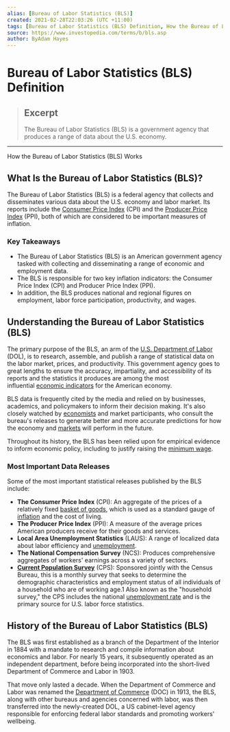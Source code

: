 ```yaml
---
alias: [Bureau of Labor Statistics (BLS)]
created: 2021-02-28T22:03:26 (UTC +11:00)
tags: [Bureau of Labor Statistics (BLS) Definition, How the Bureau of Labor Statistics (BLS) Works]
source: https://www.investopedia.com/terms/b/bls.asp
author: ByAdam Hayes
---
```


# Bureau of Labor Statistics (BLS) Definition

> ## Excerpt
> The Bureau of Labor Statistics (BLS) is a government agency that produces a range of data about the U.S. economy.

---

How the Bureau of Labor Statistics (BLS) Works
## What Is the Bureau of Labor Statistics (BLS)?

The Bureau of Labor Statistics (BLS) is a federal agency that collects and disseminates various data about the U.S. economy and labor market. Its reports include the [Consumer Price Index](https://www.investopedia.com/terms/c/consumerpriceindex.asp) (CPI) and the [Producer Price Index](https://www.investopedia.com/terms/p/ppi.asp) (PPI), both of which are considered to be important measures of inflation.

### Key Takeaways

-   The Bureau of Labor Statistics (BLS) is an American government agency tasked with collecting and disseminating a range of economic and employment data.
-   The BLS is responsible for two key inflation indicators: the Consumer Price Index (CPI) and Producer Price Index (PPI).
-   In addition, the BLS produces national and regional figures on employment, labor force participation, productivity, and wages.

## Understanding the Bureau of Labor Statistics (BLS)

The primary purpose of the BLS, an arm of the [U.S. Department of Labor](https://www.investopedia.com/terms/d/dol.asp) (DOL), is to research, assemble, and publish a range of statistical data on the labor market, prices, and productivity. This government agency goes to great lengths to ensure the accuracy, impartiality, and accessibility of its reports and the statistics it produces are among the most influential [economic indicators](https://www.investopedia.com/terms/e/economic_indicator.asp) for the American economy.

BLS data is frequently cited by the media and relied on by businesses, academics, and policymakers to inform their decision making. It's also closely watched by [economists](https://www.investopedia.com/terms/e/economist.asp) and market participants, who consult the bureau's releases to generate better and more accurate predictions for how the economy and [markets](https://www.investopedia.com/terms/m/market.asp) will perform in the future.

Throughout its history, the BLS has been relied upon for empirical evidence to inform economic policy, including to justify raising the [minimum wage](https://www.investopedia.com/terms/m/minimum_wage.asp).

### Most Important Data Releases

Some of the most important statistical releases published by the BLS include:

-   **The Consumer Price Index** (CPI): An aggregate of the prices of a relatively fixed [basket of goods](https://www.investopedia.com/terms/b/basket_of_goods.asp), which is used as a standard gauge of [inflation](https://www.investopedia.com/terms/i/inflation.asp) and the cost of living.
-   **The Producer Price Index** (PPI): A measure of the average prices American producers receive for their goods and services.
-   **Local Area Unemployment Statistics** (LAUS): A range of localized data about labor efficiency and [unemployment](https://www.investopedia.com/terms/u/unemployment.asp).
-   **The National Compensation Survey** (NCS): Produces comprehensive aggregates of workers' earnings across a variety of sectors.
-   [**Current Population Survey**](https://www.investopedia.com/terms/c/currentpopulationsurvey.asp) (CPS): Sponsored jointly with the Census Bureau, this is a monthly survey that seeks to determine the demographic characteristics and employment status of all individuals of a household who are of working age.1 Also known as the "household survey," the CPS includes the national [unemployment rate](https://www.investopedia.com/terms/u/unemploymentrate.asp) and is the primary source for U.S. labor force statistics.

## History of the Bureau of Labor Statistics (BLS)

The BLS was first established as a branch of the Department of the Interior in 1884 with a mandate to research and compile information about economics and labor. For nearly 15 years, it subsequently operated as an independent department, before being incorporated into the short-lived Department of Commerce and Labor in 1903.

That move only lasted a decade. When the Department of Commerce and Labor was renamed the [Department of Commerce](https://www.investopedia.com/terms/d/department-of-commerce.asp) (DOC) in 1913, the BLS, along with other bureaus and agencies concerned with labor, was then transferred into the newly-created DOL, a US cabinet-level agency responsible for enforcing federal labor standards and promoting workers' wellbeing.
